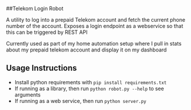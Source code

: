 ##Telekom Login Robot

A utility to log into a prepaid Telekom account and fetch the current phone number of the account. Exposes a login endpoint as a webservice so that this can be triggered by REST API

Currently used as part of my home automation setup where I pull in stats about my prepaid telekom account and display it on my dashboard

## Usage Instructions

- Install python requirements with `pip install requirements.txt`
- If running as a library, then run `python robot.py --help` to see arguments
- If running as a web service, then run `python server.py`